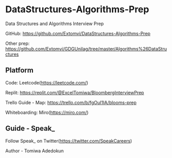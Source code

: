 # DataStructures-Algorithms-Prep

Data Structures and Algorithms Interview Prep

GitHub: https://github.com/Extomvi/DataStructures-Algorithms-Prep

Other prep: https://github.com/Extomvi/GDGUnilag/tree/master/Algorithms%26DataStructures

## Platform

Code: Leetcode(https://leetcode.com/)

Replit: https://replit.com/@ExcelTomiwa/BloombergInterviewPrep

Trello Guide - Map: https://trello.com/b/fgOuI1IA/blooms-prep

Whiteboarding: Miro(https://miro.com/)

## Guide - Speak_

Follow Speak_ on Twitter(https://twitter.com/SpeakCareers)

Author - Tomiwa Adedokun
